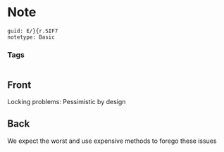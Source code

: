 # Note
```
guid: E/}{r.SIF7
notetype: Basic
```

### Tags
```
```

## Front
Locking problems: Pessimistic by design

## Back
We expect the worst and use expensive methods to forego these issues
